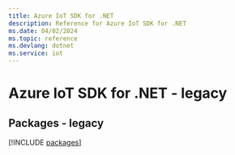 ```yaml
---
title: Azure IoT SDK for .NET
description: Reference for Azure IoT SDK for .NET
ms.date: 04/02/2024
ms.topic: reference
ms.devlang: dotnet
ms.service: iot
---
```

# Azure IoT SDK for .NET - legacy
## Packages - legacy
[!INCLUDE [packages](iot-index.md)]